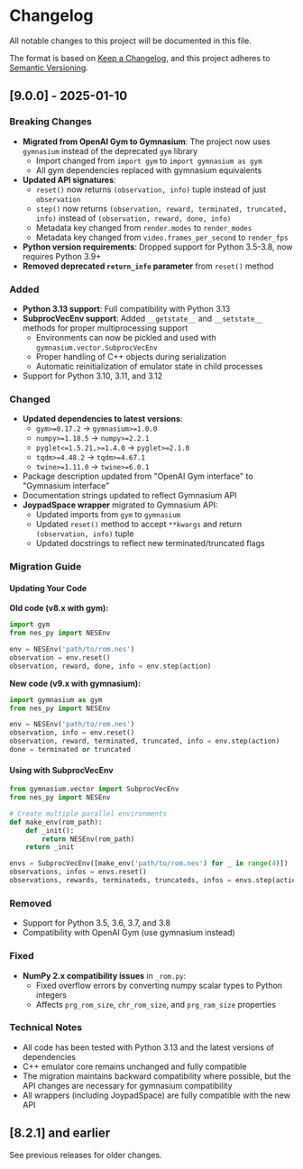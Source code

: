 # Changelog

All notable changes to this project will be documented in this file.

The format is based on [Keep a Changelog](https://keepachangelog.com/en/1.0.0/),
and this project adheres to [Semantic Versioning](https://semver.org/spec/v2.0.0.html).

## [9.0.0] - 2025-01-10

### Breaking Changes
- **Migrated from OpenAI Gym to Gymnasium**: The project now uses `gymnasium` instead of the deprecated `gym` library
  - Import changed from `import gym` to `import gymnasium as gym`
  - All gym dependencies replaced with gymnasium equivalents
- **Updated API signatures**:
  - `reset()` now returns `(observation, info)` tuple instead of just `observation`
  - `step()` now returns `(observation, reward, terminated, truncated, info)` instead of `(observation, reward, done, info)`
  - Metadata key changed from `render.modes` to `render_modes`
  - Metadata key changed from `video.frames_per_second` to `render_fps`
- **Python version requirements**: Dropped support for Python 3.5-3.8, now requires Python 3.9+
- **Removed deprecated `return_info` parameter** from `reset()` method

### Added
- **Python 3.13 support**: Full compatibility with Python 3.13
- **SubprocVecEnv support**: Added `__getstate__` and `__setstate__` methods for proper multiprocessing support
  - Environments can now be pickled and used with `gymnasium.vector.SubprocVecEnv`
  - Proper handling of C++ objects during serialization
  - Automatic reinitialization of emulator state in child processes
- Support for Python 3.10, 3.11, and 3.12

### Changed
- **Updated dependencies to latest versions**:
  - `gym>=0.17.2` → `gymnasium>=1.0.0`
  - `numpy>=1.18.5` → `numpy>=2.2.1`
  - `pyglet<=1.5.21,>=1.4.0` → `pyglet>=2.1.0`
  - `tqdm>=4.48.2` → `tqdm>=4.67.1`
  - `twine>=1.11.0` → `twine>=6.0.1`
- Package description updated from "OpenAI Gym interface" to "Gymnasium interface"
- Documentation strings updated to reflect Gymnasium API
- **JoypadSpace wrapper** migrated to Gymnasium API:
  - Updated imports from `gym` to `gymnasium`
  - Updated `reset()` method to accept `**kwargs` and return `(observation, info)` tuple
  - Updated docstrings to reflect new terminated/truncated flags

### Migration Guide

#### Updating Your Code

**Old code (v8.x with gym):**
```python
import gym
from nes_py import NESEnv

env = NESEnv('path/to/rom.nes')
observation = env.reset()
observation, reward, done, info = env.step(action)
```

**New code (v9.x with gymnasium):**
```python
import gymnasium as gym
from nes_py import NESEnv

env = NESEnv('path/to/rom.nes')
observation, info = env.reset()
observation, reward, terminated, truncated, info = env.step(action)
done = terminated or truncated
```

#### Using with SubprocVecEnv

```python
from gymnasium.vector import SubprocVecEnv
from nes_py import NESEnv

# Create multiple parallel environments
def make_env(rom_path):
    def _init():
        return NESEnv(rom_path)
    return _init

envs = SubprocVecEnv([make_env('path/to/rom.nes') for _ in range(4)])
observations, infos = envs.reset()
observations, rewards, terminateds, truncateds, infos = envs.step(actions)
```

### Removed
- Support for Python 3.5, 3.6, 3.7, and 3.8
- Compatibility with OpenAI Gym (use gymnasium instead)

### Fixed
- **NumPy 2.x compatibility issues** in `_rom.py`:
  - Fixed overflow errors by converting numpy scalar types to Python integers
  - Affects `prg_rom_size`, `chr_rom_size`, and `prg_ram_size` properties

### Technical Notes
- All code has been tested with Python 3.13 and the latest versions of dependencies
- C++ emulator core remains unchanged and fully compatible
- The migration maintains backward compatibility where possible, but the API changes are necessary for gymnasium compatibility
- All wrappers (including JoypadSpace) are fully compatible with the new API

## [8.2.1] and earlier

See previous releases for older changes.
